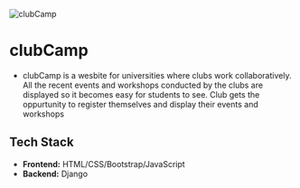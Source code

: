 ![clubCamp](https://socialify.git.ci/kavania2002/clubCamp/image?description=1&font=Bitter&language=1&owner=1&theme=Light)
<br>

# clubCamp
- clubCamp is a wesbite for universities where clubs work collaboratively. All the recent events and workshops conducted by the clubs are displayed so it becomes easy for students to see. Club gets the oppurtunity to register themselves and display their events and workshops 

## Tech Stack
- **Frontend:** HTML/CSS/Bootstrap/JavaScript
- **Backend:** Django


